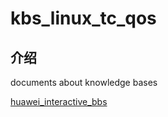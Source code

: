 # kbs_linux_tc_qos

## 介绍

documents about knowledge bases

[huawei_interactive_bbs](https://forum.huawei.com/enterprise/zh/thread-232281.html)
